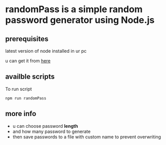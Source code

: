 # randomPass is a simple random password generator using Node.js

## prerequisites

latest version of node installed in ur pc

u can get it from [here](https://nodejs.org/en/)

## availble scripts

To run script

    npm run randomPass

## more info 

- u can choose password **length**
- and how many password to generate
- then save passwords to a file with custom name to prevent overwriting